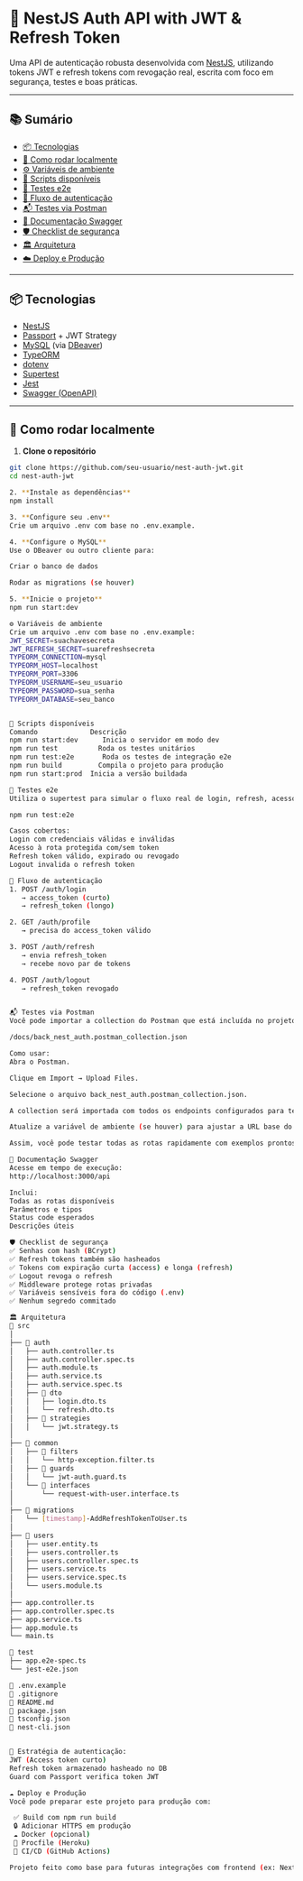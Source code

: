 # 🔐 NestJS Auth API with JWT & Refresh Token

Uma API de autenticação robusta desenvolvida com [NestJS](https://nestjs.com/), utilizando tokens JWT e refresh tokens com revogação real, escrita com foco em segurança, testes e boas práticas.

---

## 📚 Sumário

- [📦 Tecnologias](#-tecnologias)
- [🚀 Como rodar localmente](#-como-rodar-localmente)
- [⚙️ Variáveis de ambiente](#️-variáveis-de-ambiente)
- [📜 Scripts disponíveis](#-scripts-disponíveis)
- [🧪 Testes e2e](#-testes-e2e)
- [🔁 Fluxo de autenticação](#-fluxo-de-autenticação)
- [📬 Testes via Postman](#-testes-via-postman)
- [🧾 Documentação Swagger](#-documentação-swagger)
- [🛡️ Checklist de segurança](#️-checklist-de-segurança)
- [🏛️ Arquitetura](#-arquitetura)
- [☁️ Deploy e Produção](#️-deploy-e-produção)

---

## 📦 Tecnologias

- [NestJS](https://nestjs.com/)
- [Passport](http://www.passportjs.org/) + JWT Strategy
- [MySQL](https://www.mysql.com/) (via [DBeaver](https://dbeaver.io/))
- [TypeORM](https://typeorm.io/)
- [dotenv](https://www.npmjs.com/package/dotenv)
- [Supertest](https://www.npmjs.com/package/supertest)
- [Jest](https://jestjs.io/)
- [Swagger (OpenAPI)](https://swagger.io/)

---

## 🚀 Como rodar localmente

1. **Clone o repositório**

```bash
git clone https://github.com/seu-usuario/nest-auth-jwt.git
cd nest-auth-jwt

2. **Instale as dependências**
npm install

3. **Configure seu .env**
Crie um arquivo .env com base no .env.example.

4. **Configure o MySQL**
Use o DBeaver ou outro cliente para:

Criar o banco de dados

Rodar as migrations (se houver)

5. **Inicie o projeto**
npm run start:dev

⚙️ Variáveis de ambiente
Crie um arquivo .env com base no .env.example:
JWT_SECRET=suachavesecreta
JWT_REFRESH_SECRET=suarefreshsecreta
TYPEORM_CONNECTION=mysql
TYPEORM_HOST=localhost
TYPEORM_PORT=3306
TYPEORM_USERNAME=seu_usuario
TYPEORM_PASSWORD=sua_senha
TYPEORM_DATABASE=seu_banco


📜 Scripts disponíveis
Comando	            Descrição
npm run start:dev	   Inicia o servidor em modo dev
npm run test	      Roda os testes unitários
npm run test:e2e	   Roda os testes de integração e2e
npm run build	      Compila o projeto para produção
npm run start:prod	Inicia a versão buildada

🧪 Testes e2e
Utiliza o supertest para simular o fluxo real de login, refresh, acesso e logout.

npm run test:e2e

Casos cobertos:
Login com credenciais válidas e inválidas
Acesso à rota protegida com/sem token
Refresh token válido, expirado ou revogado
Logout invalida o refresh token

🔁 Fluxo de autenticação
1. POST /auth/login
   → access_token (curto)
   → refresh_token (longo)

2. GET /auth/profile
   → precisa do access_token válido

3. POST /auth/refresh
   → envia refresh_token
   → recebe novo par de tokens

4. POST /auth/logout
   → refresh_token revogado


📬 Testes via Postman
Você pode importar a collection do Postman que está incluída no projeto em:

/docs/back_nest_auth.postman_collection.json

Como usar:
Abra o Postman.

Clique em Import → Upload Files.

Selecione o arquivo back_nest_auth.postman_collection.json.

A collection será importada com todos os endpoints configurados para teste.

Atualize a variável de ambiente (se houver) para ajustar a URL base do seu servidor local (ex: http://localhost:3000).

Assim, você pode testar todas as rotas rapidamente com exemplos prontos.

🧾 Documentação Swagger
Acesse em tempo de execução:
http://localhost:3000/api

Inclui:
Todas as rotas disponíveis
Parâmetros e tipos
Status code esperados
Descrições úteis

🛡️ Checklist de segurança
✅ Senhas com hash (BCrypt)
✅ Refresh tokens também são hasheados
✅ Tokens com expiração curta (access) e longa (refresh)
✅ Logout revoga o refresh
✅ Middleware protege rotas privadas
✅ Variáveis sensíveis fora do código (.env)
✅ Nenhum segredo commitado

🏛️ Arquitetura
📁 src
│
├── 📁 auth
│   ├── auth.controller.ts
│   ├── auth.controller.spec.ts
│   ├── auth.module.ts
│   ├── auth.service.ts
│   ├── auth.service.spec.ts
│   ├── 📁 dto
│   │   ├── login.dto.ts
│   │   └── refresh.dto.ts
│   ├── 📁 strategies
│   │   └── jwt.strategy.ts
│
├── 📁 common
│   ├── 📁 filters
│   │   └── http-exception.filter.ts
│   ├── 📁 guards
│   │   └── jwt-auth.guard.ts
│   └── 📁 interfaces
│       └── request-with-user.interface.ts
│
├── 📁 migrations
│   └── [timestamp]-AddRefreshTokenToUser.ts
│
├── 📁 users
│   ├── user.entity.ts
│   ├── users.controller.ts
│   ├── users.controller.spec.ts
│   ├── users.service.ts
│   ├── users.service.spec.ts
│   └── users.module.ts
│
├── app.controller.ts
├── app.controller.spec.ts
├── app.service.ts
├── app.module.ts
└── main.ts

📁 test
├── app.e2e-spec.ts
└── jest-e2e.json

📄 .env.example
📄 .gitignore
📄 README.md
📄 package.json
📄 tsconfig.json
📄 nest-cli.json


🔐 Estratégia de autenticação:
JWT (Access token curto)
Refresh token armazenado hasheado no DB
Guard com Passport verifica token JWT

☁️ Deploy e Produção
Você pode preparar este projeto para produção com:

 ✅ Build com npm run build
 🔒 Adicionar HTTPS em produção
 ☁️ Docker (opcional)
 🚀 Procfile (Heroku)
 🧪 CI/CD (GitHub Actions)

Projeto feito como base para futuras integrações com frontend (ex: Next.js) e uso de APIs externas como PokéAPI.

